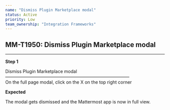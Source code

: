 ```yaml
---
name: "Dismiss Plugin Marketplace modal"
status: Active
priority: Low
team_ownership: "Integration Frameworks"
---
```


## MM-T1950: Dismiss Plugin Marketplace modal

---

**Step 1**

Dismiss Plugin Marketplace modal\
————————————————————————————\
On the full page modal, click on the X on the top right corner

**Expected**

The modal gets dismissed and the Mattermost app is now in full view.
